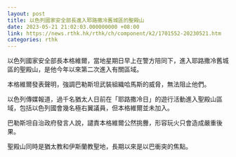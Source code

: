 ```yaml
---
layout: post
title: 以色列國家安全部長進入耶路撒冷舊城區的聖殿山
date: 2023-05-21 21:02:03.000000000 +08:00
link: https://news.rthk.hk/rthk/ch/component/k2/1701552-20230521.htm
categories: rthk
---
```


以色列國家安全部長本格維爾，當地星期日早上在警方陪同下，進入耶路撒冷舊城區的聖殿山，是他今年以來第二次進入有關區域。

本格維爾發表聲明，強調巴勒斯坦武裝組織哈馬斯的威脅，無法阻止他們。

以色列傳媒報道，過千名猶太人日前在「耶路撒冷日」的遊行活動進入聖殿山區域，包括以色列國會幾名極右翼議員，但本格維爾並未加入。

巴勒斯坦自治政府發言人說，譴責本格維爾公然挑釁，形容玩火只會造成嚴重後果。

聖殿山同時是猶太教和伊斯蘭教聖地，長期以來是以巴衝突的焦點。
